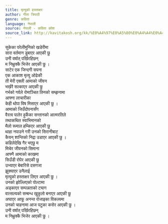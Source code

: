 ```yaml
---
title: मृत्युको हस्ताक्षर
author: गीता त्रिपाठी
genre: कविता
language: नेपाली
source: नेपाली - कविता कोश
source_link: http://kavitakosh.org/kk/%E0%A4%97%E0%A5%80%E0%A4%A4%E0%A4%BE_%E0%A4%A4%E0%A5%8D%E0%A4%B0%E0%A4%BF%E0%A4%AA%E0%A4%BE%E0%A4%A0%E0%A5%80
---
```


सुकेका परेलीमुनिको खडेरीमा  
सारा वर्तमान डुबाएर आएकी छु  
उनी वर्षात् पर्खिरहिछन्  
म निथ्रुक्कै भिजेर आएकी छु ।  
साटेर एक जिन्दगी सपना  
एक आकाश मृत्यु ओढेकी  
ती मेरी एक्ली आमाको जीवन  
भर्खरै सल्काएर आएकी छु  
गर्भको गर्वले रोमाञ्चित तिनको सम्झनामा  
आफ्ना लाचारीका  
केही थोपा विष मिसाएर आएकी छु ।  
आमाको जिउँदोपनासँग  
वैरत्व पालेर हुर्केका सन्तानको आत्मरतिले  
तथाकथित स्वाभिमानको  
मैलो रूमाल हम्किएर आएकी छु  
थाहा नपाउने गरी उनको सिरानीबाट  
कैयन् शान्तिको निद्रा उडाएर आएकी छु ।  
कहिलेदेखि गैर भएछु म  
मिचेर जीवनको सिमाना  
आफ्नै आमाको काखमा  
सिउँडी रोपेर आएकी छु  
उभ्याएर बेबारिसे दसगजा  
झुक्याएर उनैलाई  
मृत्युको हस्ताक्षर लिएर आएकी छु ।  
उनको झोल्लिएको पोल्टामा  
अड्काएर सम्पन्नताको ट्याग  
वात्सल्यको सम्बन्ध खुकुलो बनाएर आएकी छु  
अघाएर आफू अनन्त रोजाइका विकल्पमा  
उनको चाहनामा आज पटुका कसेर आएकी छु ।  
उनी वर्षात् पर्खिरहिछन्  
म निथ्रुक्कै भिजेर आएकी छु ।
